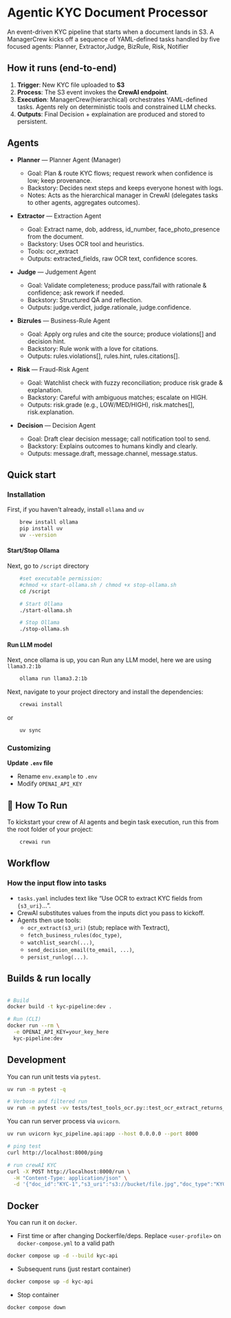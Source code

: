 
# Agentic KYC Document Processor 
An event-driven KYC pipeline that starts when a document lands in S3. A ManagerCrew kicks off a sequence of YAML-defined tasks handled by five focused agents: Planner, Extractor,Judge, BizRule, Risk, Notifier

## How it runs (end-to-end)

1. **Trigger**: New KYC file uploaded to **S3**
2. **Process**: The S3 event invokes the **CrewAI endpoint**.
3. **Execution**: ManagerCrew(hierarchical) orchestrates YAML-defined tasks. Agents rely on deterministic tools and constrained LLM checks.
4. **Outputs**: Final Decision + explaination are produced and stored to persistent.

## Agents

- **Planner** — Planner Agent (Manager)
  - Goal: Plan & route KYC flows; request rework when confidence is low; keep provenance.
  - Backstory: Decides next steps and keeps everyone honest with logs.
  - Notes: Acts as the hierarchical manager in CrewAI (delegates tasks to other agents, aggregates outcomes).

- **Extractor** — Extraction Agent
  - Goal: Extract name, dob, address, id_number, face_photo_presence from the document.
  - Backstory: Uses OCR tool and heuristics.
  - Tools: ocr_extract
  - Outputs: extracted_fields, raw OCR text, confidence scores.

- **Judge** — Judgement Agent
  - Goal: Validate completeness; produce pass/fail with rationale & confidence; ask rework if needed.
  - Backstory: Structured QA and reflection.
  - Outputs: judge.verdict, judge.rationale, judge.confidence.

- **Bizrules** — Business-Rule Agent
  - Goal: Apply org rules and cite the source; produce violations[] and decision hint.
  - Backstory: Rule wonk with a love for citations.
  - Outputs: rules.violations[], rules.hint, rules.citations[].

- **Risk** — Fraud-Risk Agent
  - Goal: Watchlist check with fuzzy reconciliation; produce risk grade & explanation.
  - Backstory: Careful with ambiguous matches; escalate on HIGH.
  - Outputs: risk.grade (e.g., LOW/MED/HIGH), risk.matches[], risk.explanation.
- **Decision** — Decision Agent
  - Goal: Draft clear decision message; call notification tool to send.
  - Backstory: Explains outcomes to humans kindly and clearly.
  - Outputs: message.draft, message.channel, message.status.

## Quick start

### Installation

First, if you haven't already, install `ollama` and `uv`

```bash
    brew install ollama
    pip install uv
    uv --version
```

#### Start/Stop Ollama

Next, go to `/script` directory

```bash
    #set executable permission: 
    #chmod +x start-ollama.sh / chmod +x stop-ollama.sh
    cd /script  

    # Start Ollama    
    ./start-ollama.sh

    # Stop Ollama
    ./stop-ollama.sh
```

#### Run LLM model

Next, once ollama is up, you can Run any LLM model, here we are using `llama3.2:1b`

```bash
    ollama run llama3.2:1b
```

Next, navigate to your project directory and install the dependencies:

```bash
    crewai install
```

or

```bash
    uv sync
```

### Customizing

**Update `.env` file**

- Rename `env.example` to `.env`
- Modify `OPENAI_API_KEY`

## :rocket: How To Run

To kickstart your crew of AI agents and begin task execution, run this from the root folder of your project:

```bash
    crewai run
```

## Workflow

### How the input flow into tasks

- `tasks.yaml` includes text like “Use OCR to extract KYC fields from `{s3_uri}`…”.
- CrewAI substitutes values from the inputs dict you pass to kickoff.
- Agents then use tools:
  - `ocr_extract(s3_uri)` (stub; replace with Textract),
  - `fetch_business_rules(doc_type)`,
  - `watchlist_search(...)`,
  - `send_decision_email(to_email, ...)`,
  - `persist_runlog(...)`.

## Builds & run locally

```bash

# Build
docker build -t kyc-pipeline:dev .

# Run (CLI)
docker run --rm \
  -e OPENAI_API_KEY=your_key_here 
  kyc-pipeline:dev


```

## Development

You can run unit tests via `pytest`.

```bash
uv run -m pytest -q

# Verbose and filtered run
uv run -m pytest -vv tests/test_tools_ocr.py::test_ocr_extract_returns_expected_stub_text
```

You can run server process via `uvicorn`.

```bash
uv run uvicorn kyc_pipeline.api:app --host 0.0.0.0 --port 8000

# ping test
curl http://localhost:8000/ping

# run crewAI KYC
curl -X POST http://localhost:8000/run \
  -H "Content-Type: application/json" \
  -d '{"doc_id":"KYC-1","s3_uri":"s3://bucket/file.jpg","doc_type":"KYC","to_email":"user@example.com"}'
```

## Docker

You can run it on `docker`.

- First time or after changing Dockerfile/deps.
  Replace `<user-profile>` on `docker-compose.yml` to a valid path

```bash
docker compose up -d --build kyc-api
```

- Subsequent runs (just restart container)

```bash
docker compose up -d kyc-api
```

- Stop container

```bash
docker compose down

```
